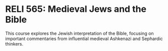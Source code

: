 # RELI 565: Medieval Jews and the Bible

This course explores the Jewish interpretation of the Bible, focusing on important commentaries from influential medieval Ashkenazi and Sephardic thinkers.